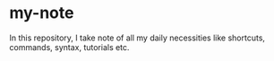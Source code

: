 # my-note
In this repository, I take note of all my daily necessities like shortcuts, commands, syntax, tutorials etc.
